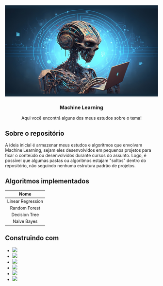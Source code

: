 <!-- PROJECT LOGO -->
<br />
<div align="center">
  <a href="https://github.com/othneildrew/Best-README-Template">
    <img src="images/logo.jpg" alt="Logo" width="800" height="300">
  </a>

  <h3 align="center">Machine Learning</h3>

  <p align="center">
    Aqui você encontrá alguns dos meus estudos sobre o tema!
    <br />
  </p>
</div>

<!-- ABOUT THE PROJECT -->
## Sobre o repositório


A ideia inicial é armazenar meus estudos e algoritmos que envolvam Machine Learning, sejam eles desenvolvidos em pequenos projetos para fixar o conteúdo ou desenvolvidos durante cursos do assunto. Logo, é possível que algumas pastas ou algoritmos estajam "soltos" dentro do repositório, não seguindo nenhuma estrutura padrão de projetos.


## Algoritmos implementados
| Nome                |
| :---:               |  
| Linear Regression   |
| Random Forest       |
| Decision Tree       |
| Naive Bayes         |


## Construindo com


* <img src="https://img.shields.io/badge/Python-FFD43B?style=for-the-badge&logo=python&logoColor=blue" /> 
* <img src="https://img.shields.io/badge/Numpy-777BB4?style=for-the-badge&logo=numpy&logoColor=white" />
* <img src="https://img.shields.io/badge/Pandas-2C2D72?style=for-the-badge&logo=pandas&logoColor=white" />
* <img src="https://img.shields.io/badge/Plotly-239120?style=for-the-badge&logo=plotly&logoColor=white" />
* <img src="https://img.shields.io/badge/TensorFlow-FF6F00?style=for-the-badge&logo=TensorFlow&logoColor=white" />
* <img src="https://img.shields.io/badge/scikit_learn-F7931E?style=for-the-badge&logo=scikit-learn&logoColor=white" />
